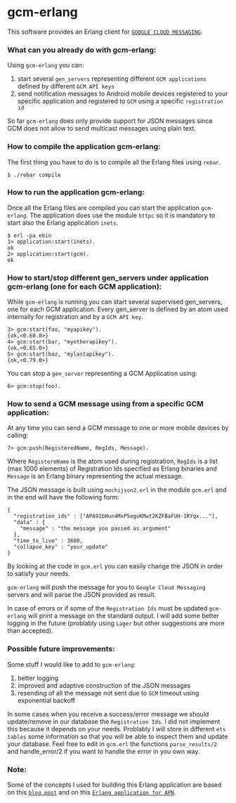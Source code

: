 gcm-erlang
=======

This software provides an Erlang client for [`GOOGLE CLOUD MESSAGING`](http://developer.android.com/google/gcm/index.html "Google Cloud Messaging for Android").


### What can you already do with gcm-erlang:

Using `gcm-erlang` you can:

1. start several `gen_servers` representing different `GCM applications` defined by different `GCM API keys`
2. send notification messages to Android mobile devices registered to your specific application and registered to `GCM` using a specific `registration id`

So far `gcm-erlang` does only provide support for JSON messages since GCM does not allow to send multicast messages using plain text.

### How to compile the application gcm-erlang:

The first thing you have to do is to compile all the Erlang files using `rebar`.
    
    $ ./rebar compile

### How to run the application gcm-erlang:

Once all the Erlang files are compiled you can start the application `gcm-erlang`. The application does use the module `httpc` so it is mandatory to  start also the Erlang application `inets`.

    $ erl -pa ebin
    1> application:start(inets).
    ok
    2> application:start(gcm).
    ok

### How to start/stop different gen_servers under application gcm-erlang (one for each GCM application):

While `gcm-erlang` is running you can start several supervised gen_servers, one for each GCM application. Every gen_server is defined by an atom used internally for registration and by a `GCM API key`.

    3> gcm:start(foo, "myapikey").
    {ok,<0.60.0>}
    4> gcm:start(bar, "myotherapikey").
    {ok,<0.65.0>}
    5> gcm:start(baz, "mylastapikey").
    {ok,<0.79.0>}

You can stop a `gen_server` representing a GCM Application using:

    6> gcm:stop(foo).

### How to send a GCM message using from a specific GCM application:

At any time you can send a GCM message to one or more mobile devices by calling:

    7> gcm:push(RegisteredName, RegIds, Message).

Where `RegistereName` is the atom used during registration, `RegIds` is a list (max 1000 elements) of Registration Ids specified as Erlang binaries and `Message` is an Erlang binary representing the actual message. 

The JSON message is built using `mochijson2.erl` in the module `gcm.erl` and in the end will have the following form:

    {
      "registration_ids" : ["APA91bHun4MxP5egoKMwt2KZFBaFUH-1RYqx..."],
      "data" : {
        "message" : "the message you passed as argument"
      },
      "time_to_live" : 3600,
      "collapse_key" : "your_update"
    }

By looking at the code in `gcm.erl` you can easily change the JSON in order to satisfy your needs.

`gcm-erlang` will push the message for you to `Google Cloud Messaging` servers and will parse the JSON provided as result.

In case of errors or if some of the `Registration Ids` must be updated `gcm-erlang` will print a message on the standard output. I will add some better logging in the future (problably using `Lager` but other suggestions are more than accepted).

### Possible future improvements:

Some stuff I would like to add to `gcm-erlang`:

1. better logging
2. improved and adaptive construction of the JSON messages
3. resending of all the message not sent due to `GCM` timeout using exponential backoff

In some cases when you receive a success/error message we should update/remove in our database the `Registration Ids`. I did not implement this because it depends on your needs. Problably I will store in different `ets tables` some information so that you will be able to inspect them and update your database. Feel free to edit in `gcm.erl` the functions `parse_results/2` and handle_error/2 if you want to handle the error in you own way.

### Note:

Some of the concepts I used for building this Erlang application are based on this [`blog post`](http://tiliman.wordpress.com/2013/01/02/google-cloud-messaging-with-erlang/) and on this [`Erlang application for APN`](https://github.com/extend/ex_apns).
